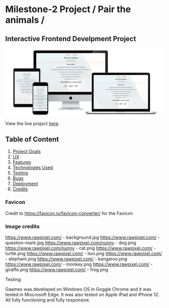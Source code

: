 # Milestone-2 Project / Pair the animals /
## Interactive Frontend Develpment Project

![page mockup](/docs/Mockup/mockup.png)

View the live project [here](https://syler11.github.io/MS2-Matching-Game/).

## Table of Content

1. [Project Goals](#project-goals)
2. [UX](#user-experience)
3. [Features](#features)
4. [Technologies Used](#technologies-used)
5. [Testing](#testing)
6. [Bugs](#Bugs-found-and-resolved-during-development)
7. [Deployment](#deployment)
8. [Credits](#credits)


### Favicon
Credit to https://favicon.io/favicon-converter/ for the Favicon
### Image credits
https://www.rawpixel.com/ - background.jpg
https://www.rawpixel.com/ - question-mark.jpg
https://www.rawpixel.com/nunny - dog.png
https://www.rawpixel.com/nunny - cat.png
https://www.rawpixel.com/ - turtle.png
https://www.rawpixel.com/ - lion.png
https://www.rawpixel.com/ - elephant.png
https://www.rawpixel.com/ - kangaroo.png
https://www.rawpixel.com/ - monkey.png
https://www.rawpixel.com/ - giraffe.png
https://www.rawpixel.com/ - frog.png

Testing:

Gaames was developed on Windows OS in Goggle Chrome and it was tested in Miscrosoft Edge.
It was also tested on Apple iPad and iPhone 12. All fully functioning and fully responsive.